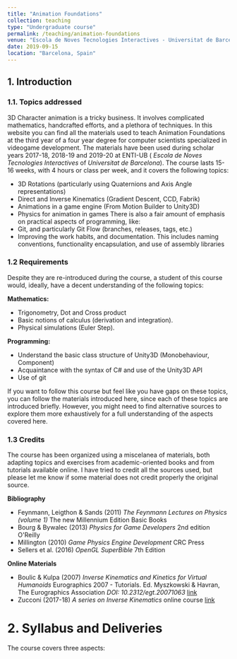 ```yaml
---
title: "Animation Foundations"
collection: teaching
type: "Undergraduate course"
permalink: /teaching/animation-foundations
venue: "Escola de Noves Tecnologies Interactives - Universitat de Barcelona"
date: 2019-09-15
location: "Barcelona, Spain"
---
```


## 1. Introduction

### 1.1. Topics addressed

3D Character animation is a tricky business. It involves complicated mathematics, handcrafted efforts, and a plethora of techniques. In this website you can find all the materials used to teach Animation Foundations at the third year of a four year degree for computer scientists specialized in videogame development. The materials have been used during scholar years 2017-18, 2018-19 and 2019-20 at ENTI-UB ( *Escola de Noves Tecnologies Interactives* of *Universitat de Barcelona*).
The course lasts 15-16 weeks, with 4 hours or class per week, and it covers the following topics:
 * 3D Rotations (particularly using Quaternions and Axis Angle representations)
 * Direct and Inverse Kinematics (Gradient Descent, CCD, Fabrik)
 * Animations in a game engine (From Motion Builder to Unity3D)
 * Physics for animation in games
  There is also a fair amount of emphasis on practical aspects of programming, like:
 * Git, and particularly Git Flow (branches, releases, tags, etc.)
 * Improving the work habits, and documentation. This includes naming conventions, functionality encapsulation, and use of assembly libraries
 
 
###  1.2 Requirements
Despite they are re-introduced during the course, a student of this course would, ideally, have a decent understanding of the following topics:

**Mathematics:**
* Trigonometry, Dot and Cross product
* Basic notions of calculus (derivation and integration). 
* Physical simulations (Euler Step).

**Programming:** 
* Understand the basic class structure of Unity3D (Monobehaviour, Component)
* Acquaintance with the syntax of C# and use of the Unity3D API
* Use of git

If you want to follow this course but feel like you have gaps on these topics, you can follow the materials introduced here, since each of these topics are introduced briefly. However, you might need to find alternative sources to explore them more exhaustively for a full understanding of the aspects covered here.

### 1.3 Credits

The course has been organized using a miscelanea of materials, both adapting topics and exercises from academic-oriented books and from tutorials available online. I have tried to credit all the sources used, but please let me know if some material does not credit properly the original source.

**Bibliography**

*	Feynmann, Leigthon & Sands (2011) *The Feynmann Lectures on Physics (volume 1)*  The new Millennium Edition Basic Books
*	Bourg & Bywalec (2013) *Physics for Game Developers*  2nd edition O'Reilly
*	Millington (2010) *Game Physics Engine Development* CRC Press
*	Sellers et al. (2016) *OpenGL SuperBible* 7th Edition

**Online Materials**

* Boulic &  Kulpa (2007) *Inverse Kinematics and Kinetics for Virtual Humanoids* Eurographics 2007 - Tutorials. Ed. Myszkowski &  Havran, The Eurographics Association *DOI: 10.2312/egt.20071063* [link](https://diglib.eg.org/handle/10.2312/egt.20071063.173-243)
* Zucconi (2017-18) *A series on Inverse Kinematics* online course [link](https://www.alanzucconi.com/tag/inverse-kinematics/)



# 2. Syllabus and Deliveries

The course covers three aspects:












